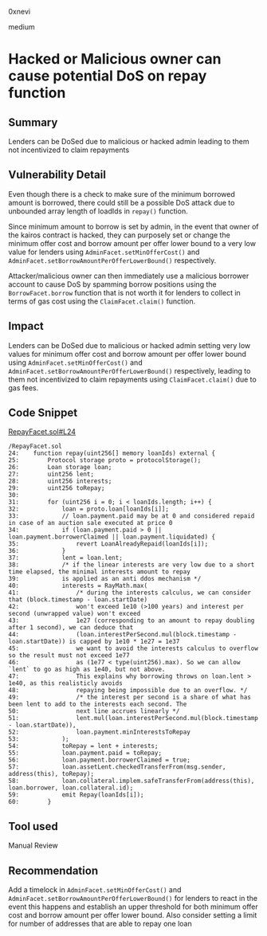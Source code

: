 0xnevi

medium

# Hacked or Malicious owner can cause potential DoS on repay function

## Summary
Lenders can be DoSed due to malicious or hacked admin leading to them not incentivized to claim repayments

## Vulnerability Detail
Even though there is a check to make sure of the minimum borrowed amount is borrowed, there could still be a possible DoS attack due to unbounded array length of loadIds in `repay()` function.

Since minimum amount to borrow is set by admin, in the event that owner of the kairos contract is hacked, they can purposely set or change the minimum offer cost and borrow amount per offer lower bound to a very low value for lenders using `AdminFacet.setMinOfferCost()` and `AdminFacet.setBorrowAmountPerOfferLowerBound()` respectively.

Attacker/malicious owner can then immediately use a malicious borrower account to cause DoS by spamming borrow positions using the `BorrowFacet.borrow` function that is not worth it for lenders to collect in terms of gas cost using the `ClaimFacet.claim()` function.

## Impact
Lenders can be DoSed due to malicious or hacked admin setting very low values for minimum offer cost and
borrow amount per offer lower bound using `AdminFacet.setMinOfferCost()` and `AdminFacet.setBorrowAmountPerOfferLowerBound()` respectively, leading to them not incentivized to claim repayments using `ClaimFacet.claim()` due to gas fees.

## Code Snippet
[RepayFacet.sol#L24](https://github.com/sherlock-audit/2023-02-kairos/blob/main/kairos-contracts/src/RepayFacet.sol#L24)

```solidity
/RepayFacet.sol
24:    function repay(uint256[] memory loanIds) external {
25:        Protocol storage proto = protocolStorage();
26:        Loan storage loan;
27:        uint256 lent;
28:        uint256 interests;
29:        uint256 toRepay;
30:
31:        for (uint256 i = 0; i < loanIds.length; i++) {
32:            loan = proto.loan[loanIds[i]];
33:            // loan.payment.paid may be at 0 and considered repaid in case of an auction sale executed at price 0
34:            if (loan.payment.paid > 0 || loan.payment.borrowerClaimed || loan.payment.liquidated) {
35:                revert LoanAlreadyRepaid(loanIds[i]);
36:            }
37:            lent = loan.lent;
38:            /* if the linear interests are very low due to a short time elapsed, the minimal interests amount to repay
39:            is applied as an anti ddos mechanism */
40:            interests = RayMath.max(
41:                /* during the interests calculus, we can consider that (block.timestamp - loan.startDate)
42:                won't exceed 1e10 (>100 years) and interest per second (unwrapped value) won't exceed
43:                1e27 (corresponding to an amount to repay doubling after 1 second), we can deduce that
44:                (loan.interestPerSecond.mul(block.timestamp - loan.startDate)) is capped by 1e10 * 1e27 = 1e37
45:                we want to avoid the interests calculus to overflow so the result must not exceed 1e77
46:                as (1e77 < type(uint256).max). So we can allow `lent` to go as high as 1e40, but not above.
47:                This explains why borrowing throws on loan.lent > 1e40, as this realisticly avoids
48:                repaying being impossible due to an overflow. */
49:                /* the interest per second is a share of what has been lent to add to the interests each second. The
50:                next line accrues linearly */
51:                lent.mul(loan.interestPerSecond.mul(block.timestamp - loan.startDate)),
52:                loan.payment.minInterestsToRepay
53:            );
54:            toRepay = lent + interests;
55:            loan.payment.paid = toRepay;
56:            loan.payment.borrowerClaimed = true;
57:            loan.assetLent.checkedTransferFrom(msg.sender, address(this), toRepay);
58:            loan.collateral.implem.safeTransferFrom(address(this), loan.borrower, loan.collateral.id);
59:            emit Repay(loanIds[i]);
60:        }
```

## Tool used
Manual Review


## Recommendation
Add a timelock in `AdminFacet.setMinOfferCost()` and `AdminFacet.setBorrowAmountPerOfferLowerBound()` for lenders to react in the event this happens and establish an upper threshold for both minimum offer cost and borrow amount per offer lower bound. Also consider setting a limit for number of addresses that are able to repay one loan